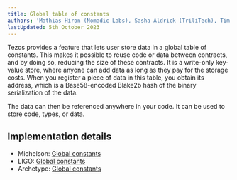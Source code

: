 ```yaml
---
title: Global table of constants
authors: 'Mathias Hiron (Nomadic Labs), Sasha Aldrick (TriliTech), Tim McMackin (TriliTech)'
lastUpdated: 5th October 2023
---
```


Tezos provides a feature that lets user store data in a global table of constants.
This makes it possible to reuse code or data between contracts, and by doing so, reducing the size of these contracts.
It is a write-only key-value store, where anyone can add data as long as they pay for the storage costs.
When you register a piece of data in this table, you obtain its address, which is a Base58-encoded Blake2b hash of the binary serialization of the data.

The data can then be referenced anywhere in your code.
It can be used to store code, types, or data.

## Implementation details

- Michelson: [Global constants](https://tezos.gitlab.io/active/global_constants.html)
- LIGO: [Global constants](https://ligolang.org/docs/protocol/hangzhou#global-constant)
- Archetype: [Global constants](https://archetype-lang.org/docs/cli/contract/)
